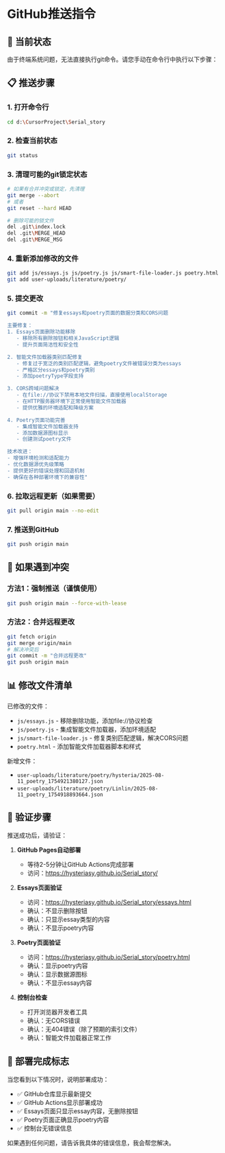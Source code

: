 # GitHub推送指令

## 🚨 当前状态

由于终端系统问题，无法直接执行git命令。请您手动在命令行中执行以下步骤：

## 📋 推送步骤

### 1. 打开命令行
```bash
cd d:\CursorProject\Serial_story
```

### 2. 检查当前状态
```bash
git status
```

### 3. 清理可能的git锁定状态
```bash
# 如果有合并冲突或锁定，先清理
git merge --abort
# 或者
git reset --hard HEAD

# 删除可能的锁文件
del .git\index.lock
del .git\MERGE_HEAD
del .git\MERGE_MSG
```

### 4. 重新添加修改的文件
```bash
git add js/essays.js js/poetry.js js/smart-file-loader.js poetry.html
git add user-uploads/literature/poetry/
```

### 5. 提交更改
```bash
git commit -m "修复essays和poetry页面的数据分类和CORS问题

主要修复：
1. Essays页面删除功能移除
   - 移除所有删除按钮和相关JavaScript逻辑
   - 提升页面简洁性和安全性

2. 智能文件加载器类别匹配修复
   - 修复过于宽泛的类别匹配逻辑，避免poetry文件被错误分类为essays
   - 严格区分essays和poetry类别
   - 添加poetryType字段支持

3. CORS跨域问题解决
   - 在file://协议下禁用本地文件扫描，直接使用localStorage
   - 在HTTP服务器环境下正常使用智能文件加载器
   - 提供优雅的环境适配和降级方案

4. Poetry页面功能完善
   - 集成智能文件加载器支持
   - 添加数据源图标显示
   - 创建测试poetry文件

技术改进：
- 增强环境检测和适配能力
- 优化数据源优先级策略
- 提供更好的错误处理和回退机制
- 确保在各种部署环境下的兼容性"
```

### 6. 拉取远程更新（如果需要）
```bash
git pull origin main --no-edit
```

### 7. 推送到GitHub
```bash
git push origin main
```

## 🔧 如果遇到冲突

### 方法1：强制推送（谨慎使用）
```bash
git push origin main --force-with-lease
```

### 方法2：合并远程更改
```bash
git fetch origin
git merge origin/main
# 解决冲突后
git commit -m "合并远程更改"
git push origin main
```

## 📊 修改文件清单

已修改的文件：
- `js/essays.js` - 移除删除功能，添加file://协议检查
- `js/poetry.js` - 集成智能文件加载器，添加环境适配
- `js/smart-file-loader.js` - 修复类别匹配逻辑，解决CORS问题
- `poetry.html` - 添加智能文件加载器脚本和样式

新增文件：
- `user-uploads/literature/poetry/hysteria/2025-08-11_poetry_1754921380127.json`
- `user-uploads/literature/poetry/Linlin/2025-08-11_poetry_1754918893664.json`

## 🎯 验证步骤

推送成功后，请验证：

1. **GitHub Pages自动部署**
   - 等待2-5分钟让GitHub Actions完成部署
   - 访问：https://hysteriasy.github.io/Serial_story/

2. **Essays页面验证**
   - 访问：https://hysteriasy.github.io/Serial_story/essays.html
   - 确认：不显示删除按钮
   - 确认：只显示essay类型的内容
   - 确认：不显示poetry内容

3. **Poetry页面验证**
   - 访问：https://hysteriasy.github.io/Serial_story/poetry.html
   - 确认：显示poetry内容
   - 确认：显示数据源图标
   - 确认：不显示essay内容

4. **控制台检查**
   - 打开浏览器开发者工具
   - 确认：无CORS错误
   - 确认：无404错误（除了预期的索引文件）
   - 确认：智能文件加载器正常工作

## 🚀 部署完成标志

当您看到以下情况时，说明部署成功：
- ✅ GitHub仓库显示最新提交
- ✅ GitHub Actions显示部署成功
- ✅ Essays页面只显示essay内容，无删除按钮
- ✅ Poetry页面正确显示poetry内容
- ✅ 控制台无错误信息

如果遇到任何问题，请告诉我具体的错误信息，我会帮您解决。
